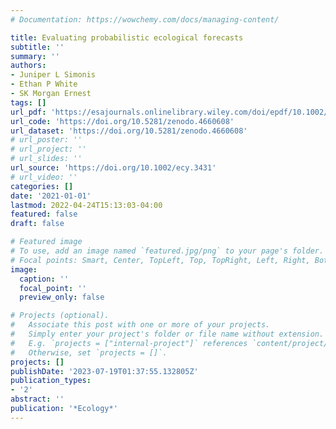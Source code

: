 ```yaml
---
# Documentation: https://wowchemy.com/docs/managing-content/

title: Evaluating probabilistic ecological forecasts
subtitle: ''
summary: ''
authors:
- Juniper L Simonis
- Ethan P White
- SK Morgan Ernest
tags: []
url_pdf: 'https://esajournals.onlinelibrary.wiley.com/doi/epdf/10.1002/ecy.3431'
url_code: 'https://doi.org/10.5281/zenodo.4660608'
url_dataset: 'https://doi.org/10.5281/zenodo.4660608'
# url_poster: ''
# url_project: ''
# url_slides: ''
url_source: 'https://doi.org/10.1002/ecy.3431'
# url_video: ''
categories: []
date: '2021-01-01'
lastmod: 2022-04-24T15:13:03-04:00
featured: false
draft: false

# Featured image
# To use, add an image named `featured.jpg/png` to your page's folder.
# Focal points: Smart, Center, TopLeft, Top, TopRight, Left, Right, BottomLeft, Bottom, BottomRight.
image:
  caption: ''
  focal_point: ''
  preview_only: false

# Projects (optional).
#   Associate this post with one or more of your projects.
#   Simply enter your project's folder or file name without extension.
#   E.g. `projects = ["internal-project"]` references `content/project/deep-learning/index.md`.
#   Otherwise, set `projects = []`.
projects: []
publishDate: '2023-07-19T01:37:55.132805Z'
publication_types:
- '2'
abstract: ''
publication: '*Ecology*'
---
```

